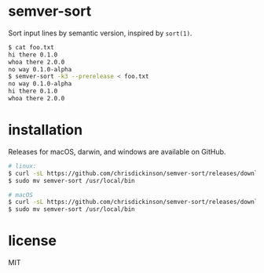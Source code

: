 # semver-sort

Sort input lines by semantic version, inspired by `sort(1)`.

```sh
$ cat foo.txt
hi there 0.1.0
whoa there 2.0.0
no way 0.1.0-alpha
$ semver-sort -k3 --prerelease < foo.txt
no way 0.1.0-alpha
hi there 0.1.0
whoa there 2.0.0
```

# installation

Releases for macOS, darwin, and windows are available on GitHub.

```sh
# linux:
$ curl -sL https://github.com/chrisdickinson/semver-sort/releases/download/v1.0.0/semver-sort_x64_linux.tar.gz | tar xfz -
$ sudo mv semver-sort /usr/local/bin

# macOS
$ curl -sL https://github.com/chrisdickinson/semver-sort/releases/download/v1.0.0/semver-sort_x64_darwin.tar.gz | tar xfz -
$ sudo mv semver-sort /usr/local/bin
```

# license

MIT
